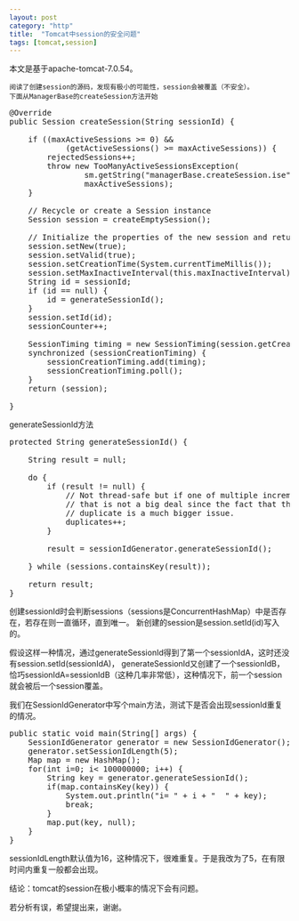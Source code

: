 ```yaml
---
layout: post
category: "http"
title:  "Tomcat中session的安全问题"
tags: [tomcat,session]
---
```

本文是基于apache-tomcat-7.0.54。

    阅读了创建session的源码，发现有极小的可能性，session会被覆盖（不安全）。
    下面从ManagerBase的createSession方法开始
<pre class="prettyPrint">
@Override
public Session createSession(String sessionId) {
    
    if ((maxActiveSessions >= 0) &&
            (getActiveSessions() >= maxActiveSessions)) {
        rejectedSessions++;
        throw new TooManyActiveSessionsException(
                sm.getString("managerBase.createSession.ise"),
                maxActiveSessions);
    }
    
    // Recycle or create a Session instance
    Session session = createEmptySession();

    // Initialize the properties of the new session and return it
    session.setNew(true);
    session.setValid(true);
    session.setCreationTime(System.currentTimeMillis());
    session.setMaxInactiveInterval(this.maxInactiveInterval);
    String id = sessionId;
    if (id == null) {
        id = generateSessionId();
    }
    session.setId(id);
    sessionCounter++;

    SessionTiming timing = new SessionTiming(session.getCreationTime(), 0);
    synchronized (sessionCreationTiming) {
        sessionCreationTiming.add(timing);
        sessionCreationTiming.poll();
    }
    return (session);

}
</pre>
generateSessionId方法
<pre class="prettyPrint">
protected String generateSessionId() {

    String result = null;

    do {
        if (result != null) {
            // Not thread-safe but if one of multiple increments is lost
            // that is not a big deal since the fact that there was any
            // duplicate is a much bigger issue.
            duplicates++;
        }

        result = sessionIdGenerator.generateSessionId();
        
    } while (sessions.containsKey(result));
    
    return result;
}
</pre>
创建sessionId时会判断sessions（sessions是ConcurrentHashMap）中是否存在，若存在则一直循环，直到唯一。
新创建的session是session.setId(id)写入的。

假设这样一种情况，通过generateSessionId得到了第一个sessionIdA，这时还没有session.setId(sessionIdA)，
generateSessionId又创建了一个sessionIdB，恰巧sessionIdA=sessionIdB（这种几率非常低），这种情况下，前一个session就会被后一个session覆盖。

我们在SessionIdGenerator中写个main方法，测试下是否会出现sessionId重复的情况。
<pre class="prettyPrint">
public static void main(String[] args) {
	SessionIdGenerator generator = new SessionIdGenerator();
	generator.setSessionIdLength(5);
	Map<String, String> map = new HashMap<String, String>();
	for(int i=0; i< 100000000; i++) {
		String key = generator.generateSessionId();
		if(map.containsKey(key)) {
			System.out.println("i= " + i + "  " + key);
			break;
		}
		map.put(key, null);
	}
}
</pre>
sessionIdLength默认值为16，这种情况下，很难重复。于是我改为了5，在有限时间内重复一般都会出现。

结论：tomcat的session在极小概率的情况下会有问题。

若分析有误，希望提出来，谢谢。
